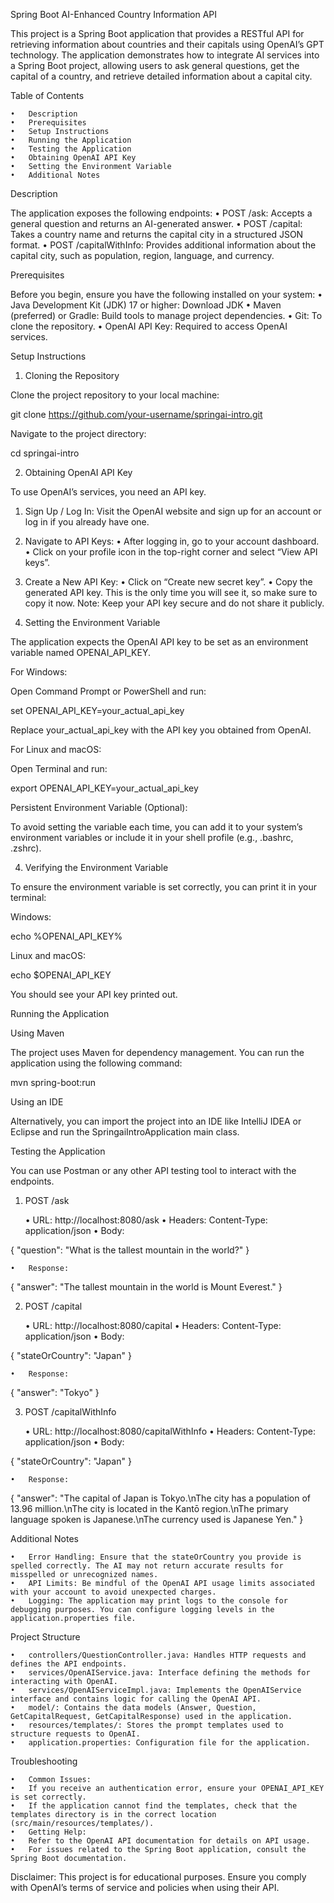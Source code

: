 Spring Boot AI-Enhanced Country Information API

This project is a Spring Boot application that provides a RESTful API for retrieving information about countries and their capitals using OpenAI’s GPT technology. The application demonstrates how to integrate AI services into a Spring Boot project, allowing users to ask general questions, get the capital of a country, and retrieve detailed information about a capital city.

Table of Contents

	•	Description
	•	Prerequisites
	•	Setup Instructions
	•	Running the Application
	•	Testing the Application
	•	Obtaining OpenAI API Key
	•	Setting the Environment Variable
	•	Additional Notes

Description

The application exposes the following endpoints:
•	POST /ask: Accepts a general question and returns an AI-generated answer.
•	POST /capital: Takes a country name and returns the capital city in a structured JSON format.
•	POST /capitalWithInfo: Provides additional information about the capital city, such as population, region, language, and currency.

Prerequisites

Before you begin, ensure you have the following installed on your system:
•	Java Development Kit (JDK) 17 or higher: Download JDK
•	Maven (preferred) or Gradle: Build tools to manage project dependencies.
•	Git: To clone the repository.
•	OpenAI API Key: Required to access OpenAI services.

Setup Instructions

1. Cloning the Repository

Clone the project repository to your local machine:

git clone https://github.com/your-username/springai-intro.git

Navigate to the project directory:

cd springai-intro

2. Obtaining OpenAI API Key

To use OpenAI’s services, you need an API key.
1.	Sign Up / Log In: Visit the OpenAI website and sign up for an account or log in if you already have one.
2.	Navigate to API Keys:
•	After logging in, go to your account dashboard.
•	Click on your profile icon in the top-right corner and select “View API keys”.
3.	Create a New API Key:
•	Click on “Create new secret key”.
•	Copy the generated API key. This is the only time you will see it, so make sure to copy it now.
Note: Keep your API key secure and do not share it publicly.

3. Setting the Environment Variable

The application expects the OpenAI API key to be set as an environment variable named OPENAI_API_KEY.

For Windows:

Open Command Prompt or PowerShell and run:

set OPENAI_API_KEY=your_actual_api_key

Replace your_actual_api_key with the API key you obtained from OpenAI.

For Linux and macOS:

Open Terminal and run:

export OPENAI_API_KEY=your_actual_api_key

Persistent Environment Variable (Optional):

To avoid setting the variable each time, you can add it to your system’s environment variables or include it in your shell profile (e.g., .bashrc, .zshrc).

4. Verifying the Environment Variable

To ensure the environment variable is set correctly, you can print it in your terminal:

Windows:

echo %OPENAI_API_KEY%

Linux and macOS:

echo $OPENAI_API_KEY

You should see your API key printed out.

Running the Application

Using Maven

The project uses Maven for dependency management. You can run the application using the following command:

mvn spring-boot:run

Using an IDE

Alternatively, you can import the project into an IDE like IntelliJ IDEA or Eclipse and run the SpringaiIntroApplication main class.

Testing the Application

You can use Postman or any other API testing tool to interact with the endpoints.

1. POST /ask

   •	URL: http://localhost:8080/ask
   •	Headers: Content-Type: application/json
   •	Body:

{
"question": "What is the tallest mountain in the world?"
}


	•	Response:

{
"answer": "The tallest mountain in the world is Mount Everest."
}



2. POST /capital

   •	URL: http://localhost:8080/capital
   •	Headers: Content-Type: application/json
   •	Body:

{
"stateOrCountry": "Japan"
}


	•	Response:

{
"answer": "Tokyo"
}



3. POST /capitalWithInfo

   •	URL: http://localhost:8080/capitalWithInfo
   •	Headers: Content-Type: application/json
   •	Body:

{
"stateOrCountry": "Japan"
}


	•	Response:

{
"answer": "The capital of Japan is Tokyo.\nThe city has a population of 13.96 million.\nThe city is located in the Kantō region.\nThe primary language spoken is Japanese.\nThe currency used is Japanese Yen."
}



Additional Notes

	•	Error Handling: Ensure that the stateOrCountry you provide is spelled correctly. The AI may not return accurate results for misspelled or unrecognized names.
	•	API Limits: Be mindful of the OpenAI API usage limits associated with your account to avoid unexpected charges.
	•	Logging: The application may print logs to the console for debugging purposes. You can configure logging levels in the application.properties file.

Project Structure

	•	controllers/QuestionController.java: Handles HTTP requests and defines the API endpoints.
	•	services/OpenAIService.java: Interface defining the methods for interacting with OpenAI.
	•	services/OpenAIServiceImpl.java: Implements the OpenAIService interface and contains logic for calling the OpenAI API.
	•	model/: Contains the data models (Answer, Question, GetCapitalRequest, GetCapitalResponse) used in the application.
	•	resources/templates/: Stores the prompt templates used to structure requests to OpenAI.
	•	application.properties: Configuration file for the application.

Troubleshooting

	•	Common Issues:
	•	If you receive an authentication error, ensure your OPENAI_API_KEY is set correctly.
	•	If the application cannot find the templates, check that the templates directory is in the correct location (src/main/resources/templates/).
	•	Getting Help:
	•	Refer to the OpenAI API documentation for details on API usage.
	•	For issues related to the Spring Boot application, consult the Spring Boot documentation.

Disclaimer: This project is for educational purposes. Ensure you comply with OpenAI’s terms of service and policies when using their API.